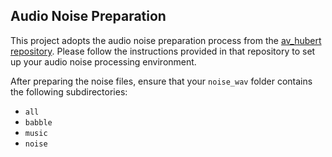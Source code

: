 ## Audio Noise Preparation

This project adopts the audio noise preparation process from the [av_hubert repository](https://github.com/facebookresearch/av_hubert/tree/main/avhubert/preparation). Please follow the instructions provided in that repository to set up your audio noise processing environment.

After preparing the noise files, ensure that your `noise_wav` folder contains the following subdirectories:
- `all`
- `babble`
- `music`
- `noise`

